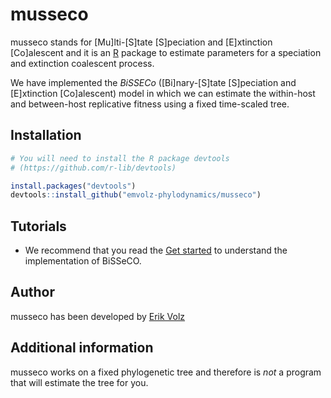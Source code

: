 # musseco

musseco stands for [Mu]lti-[S]tate [S]peciation and [E]xtinction [Co]alescent and
it is an [R](https://www.r-project.org/) package to estimate parameters for 
a speciation and extinction coalescent process.


We have implemented the *BiSSECo* ([Bi]nary-[S]tate [S]peciation and [E]xtinction [Co]alescent) model in which we can estimate the within-host and between-host 
replicative fitness using a fixed time-scaled tree.



## Installation

```r
# You will need to install the R package devtools 
# (https://github.com/r-lib/devtools)

install.packages("devtools")
devtools::install_github("emvolz-phylodynamics/musseco")
```



## Tutorials

* We recommend that you read the [Get started](http://emvolz-phylodynamics.github.io/musseco/articles/musseco.html) to 
understand the implementation of BiSSeCO.



## Author

musseco has been developed by [Erik Volz](https://profiles.imperial.ac.uk/e.volz)



## Additional information

musseco works on a fixed phylogenetic tree and therefore is *not* a program that 
will estimate the tree for you.

